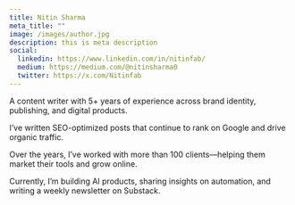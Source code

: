 ```yaml
---
title: Nitin Sharma
meta_title: ""
image: /images/author.jpg
description: this is meta description
social:
  linkedin: https://www.linkedin.com/in/nitinfab/
  medium: https://medium.com/@nitinsharma0
  twitter: https://x.com/Nitinfab
---
```


A content writer with 5+ years of experience across brand identity, publishing, and digital products.

I’ve written SEO-optimized posts that continue to rank on Google and drive organic traffic.

Over the years, I’ve worked with more than 100 clients—helping them market their tools and grow online.

Currently, I’m building AI products, sharing insights on automation, and writing a weekly newsletter on Substack.
